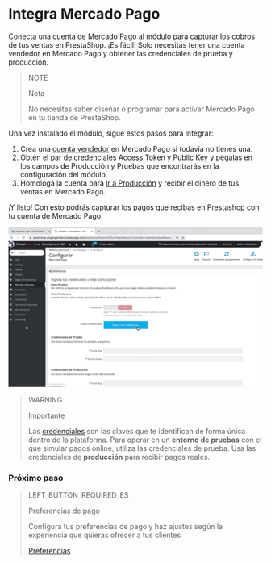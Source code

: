 # Integra Mercado Pago 


Conecta una cuenta de Mercado Pago al módulo para capturar los cobros de tus ventas en PrestaShop. ¡Es fácil! Solo necesitas tener una cuenta vendedor en Mercado Pago y obtener las credenciales de prueba y producción. 

> NOTE
>
> Nota
>
> No necesitas saber diseñar o programar para activar Mercado Pago en tu tienda de PrestaShop.

Una vez instalado el módulo, sigue estos pasos para integrar:

1. Crea una [cuenta vendedor](https://www.mercadopago.com.ar/registration-company?confirmation_url=https%3A%2F%2Fwww.mercadopago.com.ar%2Fcomo-cobrar) en Mercado Pago si todavía no tienes una.
2. Obtén el par de [credenciales](https://www.mercadopago.com.ar/developers/es/guides/faqs/credentials/) Access Token y Public Key y pégalas en los campos de Producción y Pruebas que encontrarás en la configuración del módulo.
3. Homologa la cuenta para [ir a Producción](https://www.mercadopago.com.ar/developers/es/guides/payments/api/goto-production/) y recibir el dinero de tus ventas en Mercado Pago.

¡Y listo! Con esto podrás capturar los pagos que recibas en Prestashop con tu cuenta de Mercado Pago.

![Flow de credenciales](/images/prestashop/integration_es.gif)

> WARNING
>
> Importante
>
> Las [credenciales](https://www.mercadopago.com.ar/developers/es/guides/faqs/credentials/) son las claves que te identifican de forma única dentro de la plataforma. Para operar en un **entorno de pruebas** con el que simular pagos online, utiliza las credenciales de prueba. Usa las credenciales de **producción** para recibir pagos reales.

### Próximo paso

> LEFT_BUTTON_REQUIRED_ES
>
> Preferencias de pago
>
> Configura tus preferencias de pago y haz ajustes según la experiencia que quieras ofrecer a tus clientes  
>
>
> [Preferencias](https://www.mercadopago.com.ar/developers/es/guides/plugins/prestashop/preferences/)
